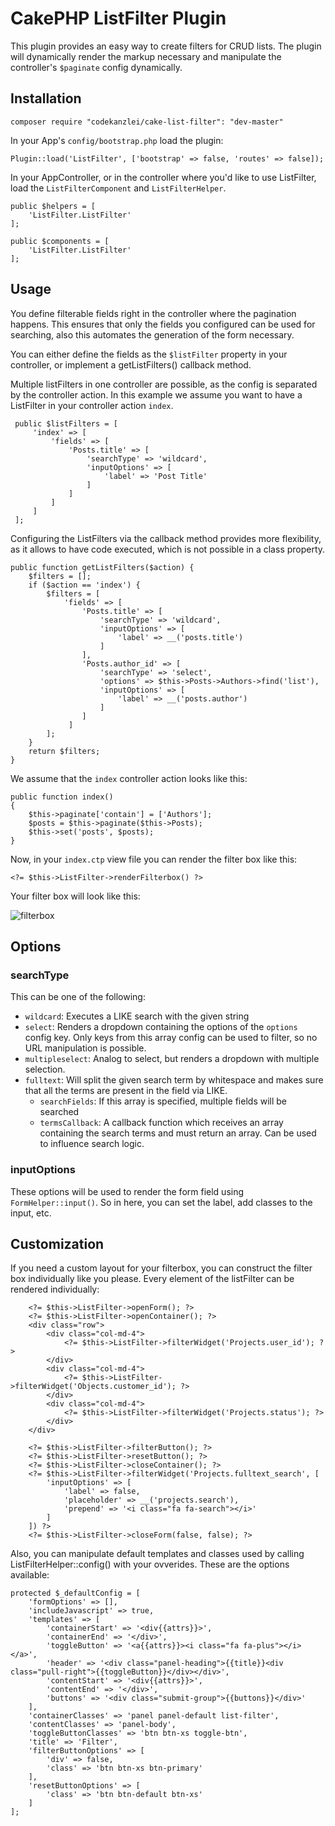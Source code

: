 # CakePHP ListFilter Plugin

This plugin provides an easy way to create filters for CRUD lists. The plugin will dynamically render the markup necessary and manipulate the controller's `$paginate` config dynamically.

## Installation

    composer require "codekanzlei/cake-list-filter": "dev-master"

In your App's `config/bootstrap.php` load the plugin:

    Plugin::load('ListFilter', ['bootstrap' => false, 'routes' => false]);

In your AppController, or in the controller where you'd like to use ListFilter, load the `ListFilterComponent` and `ListFilterHelper`.

    public $helpers = [
        'ListFilter.ListFilter'
    ];

    public $components = [
        'ListFilter.ListFilter'
    ];

## Usage

You define filterable fields right in the controller where the pagination happens. This ensures that only the fields you configured can be used for searching, also this automates the generation of the form necessary.

You can either define the fields as the `$listFilter` property in your controller, or implement a getListFilters() callback method.

Multiple listFilters in one controller are possible, as the config is separated by the controller action. In this example we assume you want to have a ListFilter in your controller action `index`.

     public $listFilters = [
         'index' => [
             'fields' => [
                 'Posts.title' => [
                     'searchType' => 'wildcard',
                     'inputOptions' => [
                         'label' => 'Post Title'
                     ]
                 ]
             ]
         ]
     ];

Configuring the ListFilters via the callback method provides more flexibility, as it allows to have code executed, which is not possible in a class property.

    public function getListFilters($action) {
        $filters = [];
        if ($action == 'index') {
            $filters = [
                'fields' => [
                    'Posts.title' => [
                        'searchType' => 'wildcard',
                        'inputOptions' => [
                            'label' => __('posts.title')
                        ]
                    ],
                    'Posts.author_id' => [
                        'searchType' => 'select',
                        'options' => $this->Posts->Authors->find('list'),
                        'inputOptions' => [
                            'label' => __('posts.author')
                        ]
                    ]
                 ]
            ];
        }
        return $filters;
    }

We assume that the `index` controller action looks like this:

    public function index()
    {
        $this->paginate['contain'] = ['Authors'];
        $posts = $this->paginate($this->Posts);
        $this->set('posts', $posts);
    }

Now, in your `index.ctp` view file you can render the filter box like this:

    <?= $this->ListFilter->renderFilterbox() ?>

Your filter box will look like this:

![filterbox](https://cloud.githubusercontent.com/assets/593203/7455325/71dceb4e-f27b-11e4-825a-31b73be2b05e.png)


## Options


### searchType

This can be one of the following:

- `wildcard`: Executes a LIKE search with the given string
- `select`: Renders a dropdown containing the options of the `options` config key. Only keys from this array config can be used to filter, so no URL manipulation is possible.
- `multipleselect`: Analog to select, but renders a dropdown with multiple selection.
- `fulltext`: Will split the given search term by whitespace and makes sure that all the terms are present in the field via LIKE.
    - `searchFields`: If this array is specified, multiple fields will be searched
    - `termsCallback`: A callback function which receives an array containing the search terms and must return an array. Can be used to influence search logic.

### inputOptions

These options will be used to render the form field using `FormHelper::input()`. So in here, you can set the label, add classes to the input, etc.

## Customization

If you need a custom layout for your filterbox, you can construct the filter box individually like you please. Every element of the listFilter can be rendered individually:

        <?= $this->ListFilter->openForm(); ?>
        <?= $this->ListFilter->openContainer(); ?>
        <div class="row">
            <div class="col-md-4">
                <?= $this->ListFilter->filterWidget('Projects.user_id'); ?>
            </div>
            <div class="col-md-4">
                <?= $this->ListFilter->filterWidget('Objects.customer_id'); ?>
            </div>
            <div class="col-md-4">
                <?= $this->ListFilter->filterWidget('Projects.status'); ?>
            </div>
        </div>

        <?= $this->ListFilter->filterButton(); ?>
        <?= $this->ListFilter->resetButton(); ?>
        <?= $this->ListFilter->closeContainer(); ?>
        <?= $this->ListFilter->filterWidget('Projects.fulltext_search', [
            'inputOptions' => [
                'label' => false,
                'placeholder' => __('projects.search'),
                'prepend' => '<i class="fa fa-search"></i>'
            ]
        ]) ?>
        <?= $this->ListFilter->closeForm(false, false); ?>

Also, you can manipulate default templates and classes used by calling ListFilterHelper::config() with your ovverides. These are the options available:

    protected $_defaultConfig = [
        'formOptions' => [],
        'includeJavascript' => true,
        'templates' => [
            'containerStart' => '<div{{attrs}}>',
            'containerEnd' => '</div>',
            'toggleButton' => '<a{{attrs}}><i class="fa fa-plus"></i></a>',
            'header' => '<div class="panel-heading">{{title}}<div class="pull-right">{{toggleButton}}</div></div>',
            'contentStart' => '<div{{attrs}}>',
            'contentEnd' => '</div>',
            'buttons' => '<div class="submit-group">{{buttons}}</div>'
        ],
        'containerClasses' => 'panel panel-default list-filter',
        'contentClasses' => 'panel-body',
        'toggleButtonClasses' => 'btn btn-xs toggle-btn',
        'title' => 'Filter',
        'filterButtonOptions' => [
            'div' => false,
            'class' => 'btn btn-xs btn-primary'
        ],
        'resetButtonOptions' => [
            'class' => 'btn btn-default btn-xs'
        ]
    ];



